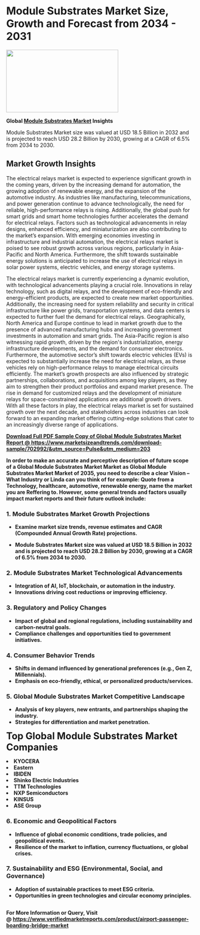 <H1>Module Substrates Market Size, Growth and Forecast from 2034 - 2031</H1><img class="aligncenter size-medium wp-image-584254" src="https://thirdeyenews.in/wp-content/uploads/2034/09/Global-Market-Research-300x168.jpeg" alt="" width="300" height="168" /><p><strong>Global&nbsp;<a href="https://www.marketsizeandtrends.com/download-sample/702992/&amp;utm_source=Pulse&amp;utm_medium=203">Module Substrates Market</a> Insights</strong></p><p>Module Substrates Market size was valued at USD 18.5 Billion in 2032 and is projected to reach USD 28.2 Billion by 2030, growing at a CAGR of 6.5% from 2034 to 2030.</p><p><h2>Market Growth Insights</h2> <p>The electrical relays market is expected to experience significant growth in the coming years, driven by the increasing demand for automation, the growing adoption of renewable energy, and the expansion of the automotive industry. As industries like manufacturing, telecommunications, and power generation continue to advance technologically, the need for reliable, high-performance relays is rising. Additionally, the global push for smart grids and smart home technologies further accelerates the demand for electrical relays. Factors such as technological advancements in relay designs, enhanced efficiency, and miniaturization are also contributing to the market’s expansion. With emerging economies investing in infrastructure and industrial automation, the electrical relays market is poised to see robust growth across various regions, particularly in Asia-Pacific and North America. Furthermore, the shift towards sustainable energy solutions is anticipated to increase the use of electrical relays in solar power systems, electric vehicles, and energy storage systems.</p> <p><strong><a href="#"></a></strong></p> <p>The electrical relays market is currently experiencing a dynamic evolution, with technological advancements playing a crucial role. Innovations in relay technology, such as digital relays, and the development of eco-friendly and energy-efficient products, are expected to create new market opportunities. Additionally, the increasing need for system reliability and security in critical infrastructure like power grids, transportation systems, and data centers is expected to further fuel the demand for electrical relays. Geographically, North America and Europe continue to lead in market growth due to the presence of advanced manufacturing hubs and increasing government investments in automation and smart grids. The Asia-Pacific region is also witnessing rapid growth, driven by the region's industrialization, energy infrastructure developments, and the demand for consumer electronics. Furthermore, the automotive sector’s shift towards electric vehicles (EVs) is expected to substantially increase the need for electrical relays, as these vehicles rely on high-performance relays to manage electrical circuits efficiently. The market’s growth prospects are also influenced by strategic partnerships, collaborations, and acquisitions among key players, as they aim to strengthen their product portfolios and expand market presence. The rise in demand for customized relays and the development of miniature relays for space-constrained applications are additional growth drivers. With all these factors in play, the electrical relays market is set for sustained growth over the next decade, and stakeholders across industries can look forward to an expanding market offering cutting-edge solutions that cater to an increasingly diverse range of applications.</p> <p><strong><a href="#"></p><p><span class=""><strong>Download Full PDF Sample Copy of Global Module Substrates Market Report</strong> @ <a href="https://www.marketsizeandtrends.com/download-sample/702992/&amp;utm_source=Pulse&amp;utm_medium=203" target="_blank">https://www.marketsizeandtrends.com/download-sample/702992/&amp;utm_source=Pulse&amp;utm_medium=203</a></span></p><p>In order to make an accurate and perceptive description of future scope of a Global&nbsp;Module Substrates Market Market as Global&nbsp;Module Substrates Market Market of 2035, you need to describe a clear Vision &ndash; What Industry or Linda can you think of for example: Quote from a Technology, healthcare, automotive, renewable energy, name the market you are Reffering to. However, some general trends and factors usually impact market reports and their future outlook include:</p><h3>1.&nbsp;<strong>Module Substrates Market Growth Projections</strong></h3><ul><li>Examine market size trends, revenue estimates and CAGR (Compounded Annual Growth Rate) projections.</li><li><p>Module Substrates Market size was valued at USD 18.5 Billion in 2032 and is projected to reach USD 28.2 Billion by 2030, growing at a CAGR of 6.5% from 2034 to 2030.</p></li></ul><h3>2.&nbsp;<strong>Module Substrates Market Technological Advancements</strong></h3><ul><li>Integration of AI, IoT, blockchain, or automation in the industry.</li><li>Innovations driving cost reductions or improving efficiency.</li></ul><h3>3.&nbsp;<strong>Regulatory and Policy Changes</strong></h3><ul><li>Impact of global and regional regulations, including sustainability and carbon-neutral goals.</li><li>Compliance challenges and opportunities tied to government initiatives.</li></ul><h3>4.&nbsp;<strong>Consumer Behavior Trends</strong></h3><ul><li>Shifts in demand influenced by generational preferences (e.g., Gen Z, Millennials).</li><li>Emphasis on eco-friendly, ethical, or personalized products/services.</li></ul><h3>5.&nbsp;<strong>Global Module Substrates Market Competitive Landscape</strong></h3><ul><li>Analysis of key players, new entrants, and partnerships shaping the industry.</li><li>Strategies for differentiation and market penetration.</li></ul><p data-pm-slice="1 1 []"><span style="color: inherit; font-family: inherit; font-size: 25px;">Top Global Module Substrates Market Companies</span></p><div class="" data-test-id=""><p><li>KYOCERA</li><li> Eastern</li><li> IBIDEN</li><li> Shinko Electric Industries</li><li> TTM Technologies</li><li> NXP Semiconductors</li><li> KINSUS</li><li> ASE Group</li></p></div><h3>6.&nbsp;<strong>Economic and Geopolitical Factors</strong></h3><ul><li>Influence of global economic conditions, trade policies, and geopolitical events.</li><li>Resilience of the market to inflation, currency fluctuations, or global crises.</li></ul><h3>7.&nbsp;<strong>Sustainability and ESG (Environmental, Social, and Governance)</strong></h3><ul><li>Adoption of sustainable practices to meet ESG criteria.</li><li>Opportunities in green technologies and circular economy principles.</li></ul><h2><strong style="font-size: 14px;">For More Information or Query, Visit @&nbsp;</strong><a style="background-color: #ffffff; font-size: 14px;" href="https://www.marketsizeandtrends.com/report/module-substrates-market/" target="_blank">https://www.verifiedmarketreports.com/product/airport-passenger-boarding-bridge-market</a></h2>
